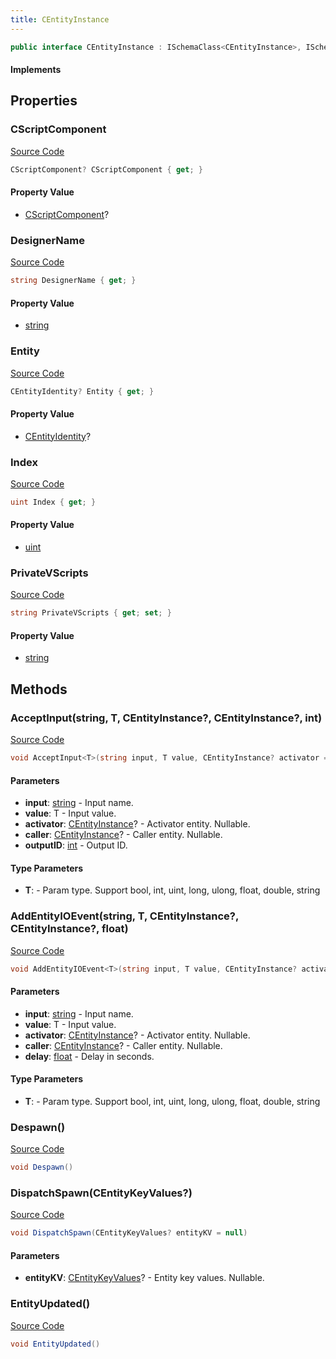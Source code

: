 ```yaml
---
title: CEntityInstance
---
```


```csharp
public interface CEntityInstance : ISchemaClass<CEntityInstance>, ISchemaField, ISchemaClass, INativeHandle
```

#### Implements

## Properties

### CScriptComponent

[Source Code](https://github.com/swiftly-solution/swiftlys2/blob/beta/managed/src/SwiftlyS2.Generated/Schemas/Interfaces/CEntityInstance.cs#L20)

```csharp
CScriptComponent? CScriptComponent { get; }
```

#### Property Value

- [CScriptComponent](/docs/api/shared/schemadefinitions/cscriptcomponent)?

### DesignerName

[Source Code](https://github.com/swiftly-solution/swiftlys2/blob/beta/managed/src/SwiftlyS2.Core/Modules/Schemas/Extensions/CEntityInstance.cs#L17)

```csharp
string DesignerName { get; }
```

#### Property Value

- [string](https://learn.microsoft.com/dotnet/api/system.string)

### Entity

[Source Code](https://github.com/swiftly-solution/swiftlys2/blob/beta/managed/src/SwiftlyS2.Generated/Schemas/Interfaces/CEntityInstance.cs#L18)

```csharp
CEntityIdentity? Entity { get; }
```

#### Property Value

- [CEntityIdentity](/docs/api/shared/schemadefinitions/centityidentity)?

### Index

[Source Code](https://github.com/swiftly-solution/swiftlys2/blob/beta/managed/src/SwiftlyS2.Core/Modules/Schemas/Extensions/CEntityInstance.cs#L12)

```csharp
uint Index { get; }
```

#### Property Value

- [uint](https://learn.microsoft.com/dotnet/api/system.uint32)

### PrivateVScripts

[Source Code](https://github.com/swiftly-solution/swiftlys2/blob/beta/managed/src/SwiftlyS2.Generated/Schemas/Interfaces/CEntityInstance.cs#L16)

```csharp
string PrivateVScripts { get; set; }
```

#### Property Value

- [string](https://learn.microsoft.com/dotnet/api/system.string)

## Methods

### AcceptInput(string, T, CEntityInstance?, CEntityInstance?, int)

[Source Code](https://github.com/swiftly-solution/swiftlys2/blob/beta/managed/src/SwiftlyS2.Core/Modules/Schemas/Extensions/CEntityInstance.cs#L28)

```csharp
void AcceptInput<T>(string input, T value, CEntityInstance? activator = null, CEntityInstance? caller = null, int outputID = 0)
```

#### Parameters

- **input**: [string](https://learn.microsoft.com/dotnet/api/system.string) - Input name.
- **value**: T - Input value.
- **activator**: [CEntityInstance](/docs/api/shared/schemadefinitions/centityinstance)? - Activator entity. Nullable.
- **caller**: [CEntityInstance](/docs/api/shared/schemadefinitions/centityinstance)? - Caller entity. Nullable.
- **outputID**: [int](https://learn.microsoft.com/dotnet/api/system.int32) - Output ID.

#### Type Parameters

- **T**:  - Param type. Support bool, int, uint, long, ulong, float, double, string

### AddEntityIOEvent(string, T, CEntityInstance?, CEntityInstance?, float)

[Source Code](https://github.com/swiftly-solution/swiftlys2/blob/beta/managed/src/SwiftlyS2.Core/Modules/Schemas/Extensions/CEntityInstance.cs#L39)

```csharp
void AddEntityIOEvent<T>(string input, T value, CEntityInstance? activator = null, CEntityInstance? caller = null, float delay = 0)
```

#### Parameters

- **input**: [string](https://learn.microsoft.com/dotnet/api/system.string) - Input name.
- **value**: T - Input value.
- **activator**: [CEntityInstance](/docs/api/shared/schemadefinitions/centityinstance)? - Activator entity. Nullable.
- **caller**: [CEntityInstance](/docs/api/shared/schemadefinitions/centityinstance)? - Caller entity. Nullable.
- **delay**: [float](https://learn.microsoft.com/dotnet/api/system.single) - Delay in seconds.

#### Type Parameters

- **T**:  - Param type. Support bool, int, uint, long, ulong, float, double, string

### Despawn()

[Source Code](https://github.com/swiftly-solution/swiftlys2/blob/beta/managed/src/SwiftlyS2.Core/Modules/Schemas/Extensions/CEntityInstance.cs#L49)

```csharp
void Despawn()
```

### DispatchSpawn(CEntityKeyValues?)

[Source Code](https://github.com/swiftly-solution/swiftlys2/blob/beta/managed/src/SwiftlyS2.Core/Modules/Schemas/Extensions/CEntityInstance.cs#L45)

```csharp
void DispatchSpawn(CEntityKeyValues? entityKV = null)
```

#### Parameters

- **entityKV**: [CEntityKeyValues](/docs/api/shared/entitysystem/centitykeyvalues)? - Entity key values. Nullable.

### EntityUpdated()

[Source Code](https://github.com/swiftly-solution/swiftlys2/blob/beta/managed/src/SwiftlyS2.Generated/Schemas/Interfaces/CEntityInstance.cs#L22)

```csharp
void EntityUpdated()
```

